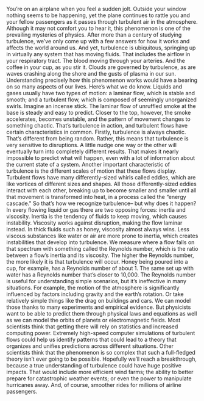 You’re on an airplane  when you feel a sudden jolt. Outside your window nothing  seems to be happening, yet the plane continues to rattle  you and your fellow passengers as it passes through turbulent air in the atmosphere. Although it may not comfort  you to hear it, this phenomenon is one of the  prevailing mysteries of physics. After more than a century  of studying turbulence, we’ve only come up with a few  answers for how it works and affects the world around us. And yet, turbulence is ubiquitous, springing up in virtually any system  that has moving fluids. That includes the airflow  in your respiratory tract. The blood moving through your arteries. And the coffee in your cup,  as you stir it. Clouds are governed by turbulence, as are waves crashing along the shore  and the gusts of plasma in our sun. Understanding precisely how this  phenomenon works would have a bearing on so many  aspects of our lives. Here’s what we do know. Liquids and gases usually have  two types of motion: a laminar flow, which is stable  and smooth; and a turbulent flow, which is composed  of seemingly unorganized swirls. Imagine an incense stick. The laminar flow of unruffled smoke  at the base is steady and easy to predict. Closer to the top, however, the smoke accelerates, becomes unstable, and the pattern of movement changes to something chaotic. That’s turbulence in action, and turbulent flows have certain characteristics in common. Firstly, turbulence is always chaotic. That’s different from being random. Rather, this means that turbulence  is very sensitive to disruptions. A little nudge one way or the other will eventually turn into  completely different results. That makes it nearly impossible  to predict what will happen, even with a lot of information  about the current state of a system. Another important characteristic of  turbulence is the different scales of motion  that these flows display. Turbulent flows have many  differently-sized whirls called eddies, which are like vortices of  different sizes and shapes. All those differently-sized eddies  interact with each other, breaking up to become smaller and smaller until all that movement is  transformed into heat, in a process called the “energy cascade." So that’s how we recognize turbulence– but why does it happen? In every flowing liquid or gas there  are two opposing forces: inertia and viscosity. Inertia is the tendency of fluids  to keep moving, which causes instability. Viscosity works against disruption, making the flow laminar instead. In thick fluids such as honey, viscosity almost always wins. Less viscous substances like water or air  are more prone to inertia, which creates instabilities that  develop into turbulence. We measure where a flow falls  on that spectrum with something called the Reynolds number, which is the ratio between a flow’s  inertia and its viscosity. The higher the Reynolds number, the more likely it is that  turbulence will occur. Honey being poured into a cup,  for example, has a Reynolds number of about 1. The same set up with water has a Reynolds  number that’s closer to 10,000. The Reynolds number is useful for  understanding simple scenarios, but it’s ineffective in many situations. For example, the motion of the atmosphere is significantly influenced by factors including gravity and the  earth’s rotation. Or take relatively simple things  like the drag on buildings and cars. We can model those thanks to many  experiments and empirical evidence. But physicists want to be able to predict  them through physical laws and equations as well as we can model the orbits  of planets or electromagnetic fields. Most scientists think that getting there  will rely on statistics and increased computing power. Extremely high-speed computer simulations  of turbulent flows could help us identify patterns that could lead to a theory that organizes and unifies predictions across different situations. Other scientists think that the phenomenon is so complex that such a full-fledged theory  isn’t ever going to be possible. Hopefully we’ll reach a breakthrough, because a true understanding of turbulence could have huge positive impacts. That would include more  efficient wind farms; the ability to better prepare for  catastrophic weather events; or even the power to manipulate  hurricanes away. And, of course, smoother rides  for millions of airline passengers. 